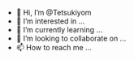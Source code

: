 - 👋 Hi, I’m @Tetsukiyom
- 👀 I’m interested in ...
- 🌱 I’m currently learning ...
- 💞️ I’m looking to collaborate on ...
- 📫 How to reach me ...

<!---
Tetsukiyom/Tetsukiyom is a ✨ special ✨ repository because its `README.md` (this file) appears on your GitHub profile.
You can click the Preview link to take a look at your changes.
--->
